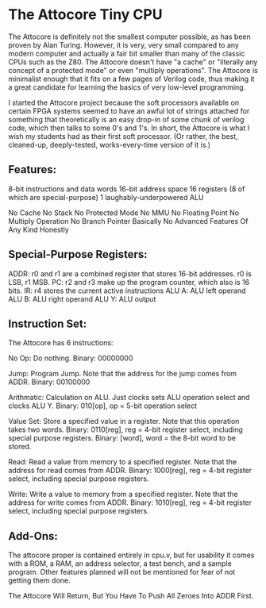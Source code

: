 # The Attocore Tiny CPU

The Attocore is definitely not the smallest computer possible, as has been proven by Alan Turing.  However, it is very, very small compared to any modern computer and actually a fair bit smaller than many of the classic CPUs such as the Z80.  The Attocore doesn't have "a cache" or "literally any concept of a protected mode" or even "multiply operations".  The Attocore is minimalist enough that it fits on a few pages of Verilog code, thus making it a great candidate for learning the basics of very low-level programming.

I started the Attocore project because the soft processors available on certain FPGA systems seemed to have an awful lot of strings attached for something that theoretically is an easy drop-in of some chunk of verilog code, which then talks to some 0's and 1's.  In short, the Attocore is what I wish my students had as their first soft processor.  (Or rather, the best, cleaned-up, deeply-tested, works-every-time version of it is.)


## Features:
8-bit instructions and data words
16-bit address space
16 registers (8 of which are special-purpose)
1 laughably-underpowered ALU

No Cache
No Stack
No Protected Mode
No MMU
No Floating Point
No Multiply Operation
No Branch Pointer
Basically No Advanced Features Of Any Kind Honestly


## Special-Purpose Registers:
ADDR: r0 and r1 are a combined register that stores 16-bit addresses. r0 is LSB, r1 MSB.
PC: r2 and r3 make up the program counter, which also is 16 bits.
IR: r4 stores the current active instructions
ALU A: ALU left operand
ALU B: ALU right operand
ALU Y: ALU output


## Instruction Set:
The Attocore has 6 instructions:

No Op: Do nothing.
Binary: 00000000

Jump: Program Jump.  Note that the address for the jump comes from ADDR.
Binary: 00100000

Arithmatic: Calculation on ALU.  Just clocks sets ALU operation select and clocks ALU Y.
Binary: 010[op], op = 5-bit operation select

Value Set: Store a specified value in a register.  Note that this operation takes two words.
Binary: 0110[reg], reg = 4-bit register select, including special purpose registers.
Binary: [word], word = the 8-bit word to be stored.

Read: Read a value from memory to a specified register.  Note that the address for read comes from ADDR.
Binary: 1000[reg], reg = 4-bit register select, including special purpose registers.

Write: Write a value to memory from a specified register.  Note that the address for write comes from ADDR.
Binary: 1010[reg], reg = 4-bit register select, including special purpose registers.


## Add-Ons:
The attocore proper is contained entirely in cpu.v, but for usability it comes with a ROM, a RAM, an address selector, a test bench, and a sample program.  Other features planned will not be mentioned for fear of not getting them done.

The Attocore Will Return, But You Have To Push All Zeroes Into ADDR First.
